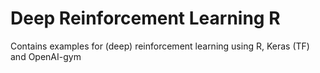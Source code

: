 # Deep Reinforcement Learning R
Contains examples for (deep) reinforcement learning using R, Keras (TF) and OpenAI-gym
